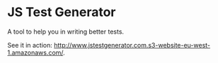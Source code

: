 # JS Test Generator

A tool to help you in writing better tests.

See it in action: http://www.jstestgenerator.com.s3-website-eu-west-1.amazonaws.com/.
